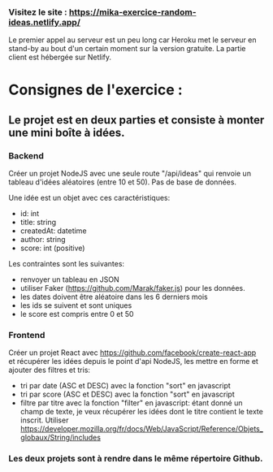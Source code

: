 ### Visitez le site : https://mika-exercice-random-ideas.netlify.app/ 
Le premier appel au serveur est un peu long car Heroku met le serveur en stand-by au bout d'un certain moment sur la version gratuite.
La partie client est hébergée sur Netlify.

# Consignes de l'exercice : 

## Le projet est en deux parties et consiste à monter une mini boîte à idées.

### Backend

Créer un projet NodeJS avec une seule route "/api/ideas" qui renvoie un tableau d'idées aléatoires (entre 10 et 50). 
Pas de base de données. 

Une idée est un objet avec ces caractéristiques:
- id: int
- title: string
- createdAt: datetime
- author: string
- score: int (positive)

Les contraintes sont les suivantes:
- renvoyer un tableau en JSON
- utiliser Faker (https://github.com/Marak/faker.js) pour les données.
- les dates doivent être aléatoire dans les 6 derniers mois
- les ids se suivent et sont uniques
- le score est compris entre 0 et 50

### Frontend

Créer un projet React avec https://github.com/facebook/create-react-app et récupérer les idées depuis le point d'api NodeJS, les mettre en forme et ajouter des filtres et tris:

- tri par date (ASC et DESC) avec la fonction "sort" en javascript
- tri par score (ASC et DESC) avec la fonction "sort" en javascript
- filtre par titre avec la fonction "filter" en javascript: étant donné un champ de texte, je veux récupérer les idées dont le titre contient le texte inscrit. Utiliser https://developer.mozilla.org/fr/docs/Web/JavaScript/Reference/Objets_globaux/String/includes

### Les deux projets sont à rendre dans le même répertoire Github.